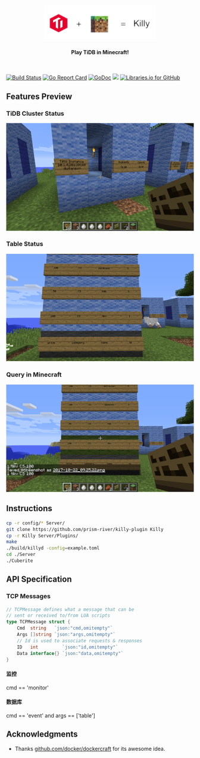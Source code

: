 <h1 align="center">
        <br>
        <img width="300" src="presentation/images/logo.png" alt="killy">
        <br>
        <h4 align="center">Play TiDB in Minecraft!</h4>
        <br>
</h1>

[![Build Status](https://travis-ci.org/prism-river/killy.svg?branch=master)](https://travis-ci.org/prism-river/killy)
[![Go Report Card](https://goreportcard.com/badge/github.com/prism-river/killy)](https://goreportcard.com/report/github.com/prism-river/killy)
[![GoDoc](https://img.shields.io/badge/godoc-reference-blue.svg)](https://godoc.org/github.com/prism-river/killy)
[![](https://img.shields.io/badge/docker-supported-blue.svg)](https://godoc.org/github.com/prism-river/killy)
[![Libraries.io for GitHub](https://img.shields.io/librariesio/github/prism-river/killy.svg)](https://libraries.io/github/prism-river/killy)

## Features Preview
 
### TiDB Cluster Status

<div align="center">
	<img src="./presentation/images/status.png" alt="" width="600">
</div>

### Table Status

<div align="center">
	<img src="./presentation/images/table.png" alt="" width="600">
</div>

### Query in Minecraft

<div align="center">
	<img src="./presentation/images/query.png" alt="" width="600">
</div>

## Instructions

```bash
cp -r config/* Server/
git clone https://github.com/prism-river/killy-plugin Killy
cp -r Killy Server/Plugins/
make
./build/killyd -config=example.toml
cd ./Server
./Cuberite
```

## API Specification

### TCP Messages

```go
// TCPMessage defines what a message that can be
// sent or received to/from LUA scripts
type TCPMessage struct {
	Cmd  string   `json:"cmd,omitempty"`
	Args []string `json:"args,omitempty"`
	// Id is used to associate requests & responses
	ID   int         `json:"id,omitempty"`
	Data interface{} `json:"data,omitempty"`
}
```

#### 监控

cmd == 'monitor'

#### 数据库

cmd == 'event' and args == ['table']

## Acknowledgments

* Thanks [github.com/docker/dockercraft](https://github.com/docker/dockercraft) for its awesome idea.
